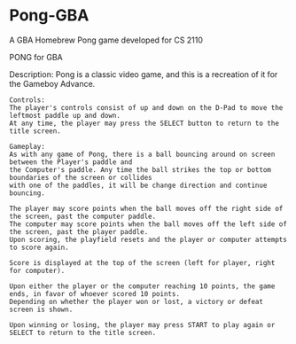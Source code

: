 # Pong-GBA
A GBA Homebrew Pong game developed for CS 2110

PONG for GBA

Description:
Pong is a classic video game, and this is a recreation of it for the Gameboy Advance.

	Controls:
	The player's controls consist of up and down on the D-Pad to move the leftmost paddle up and down.
	At any time, the player may press the SELECT button to return to the title screen.

	Gameplay:
	As with any game of Pong, there is a ball bouncing around on screen between the Player's paddle and
	the Computer's paddle. Any time the ball strikes the top or bottom boundaries of the screen or collides
	with one of the paddles, it will be change direction and continue bouncing. 

	The player may score points when the ball moves off the right side of the screen, past the computer paddle.
	The computer may score points when the ball moves off the left side of the screen, past the player paddle.
	Upon scoring, the playfield resets and the player or computer attempts to score again.

	Score is displayed at the top of the screen (left for player, right for computer).

	Upon either the player or the computer reaching 10 points, the game ends, in favor of whoever scored 10 points.
	Depending on whether the player won or lost, a victory or defeat screen is shown.

	Upon winning or losing, the player may press START to play again or SELECT to return to the title screen.

